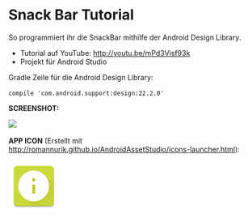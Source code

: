 # Snack Bar Tutorial
So programmiert ihr die SnackBar mithilfe der Android Design Library.

- Tutorial auf YouTube: http://youtu.be/mPd3Visf93k
- Projekt für Android Studio

Gradle Zeile für die Android Design Library:  
```
compile 'com.android.support:design:22.2.0'
```

<b>SCREENSHOT:</b>

<img src="http://s04.justpaste.it/files/justpaste/d224/a9151321/file120.png" height="500px"/>

<b>APP ICON</b> (Erstellt mit http://romannurik.github.io/AndroidAssetStudio/icons-launcher.html):

<img src="https://github.com/derAndroidPro/SnackBarTutorial/blob/master/app/src/main/res/mipmap-xxxhdpi/ic_launcher.png" height="100px"/>

